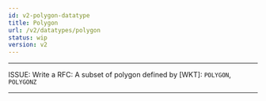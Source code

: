 ```yaml
---
id: v2-polygon-datatype
title: Polygon
url: /v2/datatypes/polygon
status: wip
version: v2
---
```


***
ISSUE: Write a RFC: A subset of polygon defined by [WKT]: `POLYGON`, `POLYGONZ`
***




